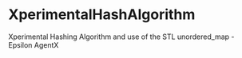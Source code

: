 # XperimentalHashAlgorithm
Xperimental Hashing Algorithm and use of the STL unordered_map - Epsilon AgentX

